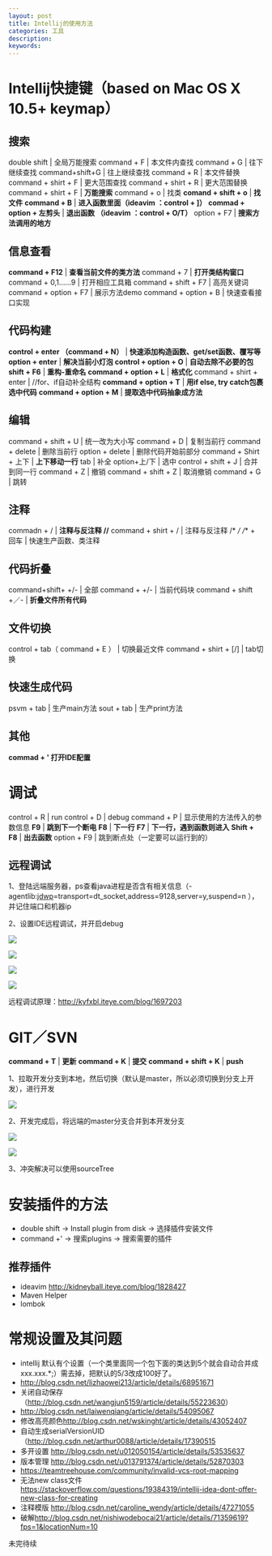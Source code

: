 ```yaml
---
layout: post
title: Intellij的使用方法
categories: 工具
description: 
keywords: 
---
```



# Intellij快捷键（based on Mac OS X 10.5+ keymap）

## 搜索

double shift  | 全局万能搜索
command + F  |  本文件内查找
command + G  | 往下继续查找
command+shift+G  | 往上继续查找
command + R  | 本文件替换
command + shirt + F  | 更大范围查找
command + shirt + R  | 更大范围替换
command + shirt + F  | **万能搜索**
command + o  | 找类
**comand + shift + o** | **找文件**
**command + B**  | **进入函数里面（ideavim ：control + ]）**
**commad + option + 左剪头** | **退出函数 （ideavim ：control + O/T）**
option + F7  | **搜索方法调用的地方**


## 信息查看

**command + F12**  | **查看当前文件的类方法**
command + 7  | **打开类结构窗口**
command + 0,1……9  | 打开相应工具箱
command + shift + F7  | 高亮关键词
command + option + F7  | 展示方法demo
command + option + B  | 快速查看接口实现


## 代码构建

**control + enter （command + N）** | **快速添加构造函数、get/set函数、覆写等**
**option + enter**  | **解决当前小灯泡**
**control + option + O**  | **自动去除不必要的包**
**shift + F6**  | **重构-重命名**
**command + option + L**  | **格式化**
command + shirt + enter  | //for、if自动补全结构
**command + option + T**  | **用if else, try catch包裹选中代码**
**command + option + M**  | **提取选中代码抽象成方法**


## 编辑

command + shift + U  | 统一改为大小写
command + D  | 复制当前行
command + delete  | 删除当前行
option + delete  | 删除代码开始前部分
command + Shirt + 上下  | **上下移动一行**
tab  | 补全
option+上/下  | 选中
control + shift + J  | 合并到同一行
command + Z  | 撤销
command + shift + Z  | 取消撤销
command + G  | 跳转

## 注释

commadn + /  | **注释与反注释 //**
command + shirt + /   | 注释与反注释 /* */
/** + 回车  | 快速生产函数、类注释

## 代码折叠

command+shift+ +/-  | 全部
command  + +/-   | 当前代码块
command + shift +／-  | **折叠文件所有代码**

## 文件切换

control + tab（ command + E ）  | 切换最近文件
command + shirt + [/]  | tab切换 


## 快速生成代码

psvm + tab | 生产main方法
sout + tab  | 生产print方法

## 其他
**commad + ' 打开IDE配置**

# 调试

control + R  | run
control + D  | debug
command + P  | 显示使用的方法传入的参数信息
**F9**  | **跳到下一个断电**
**F8**  | **下一行**
**F7**  | **下一行，遇到函数则进入**
**Shift + F8** | **出去函数**
option + F9  | 跳到断点处（一定要可以运行到的）

## 远程调试

1、登陆远端服务器，ps查看java进程是否含有相关信息（-agentlib:[jdwp](http://kyfxbl.iteye.com/blog/1697203)=transport=dt_socket,address=9128,server=y,suspend=n ），并记住端口和机器ip


2、设置IDE远程调试，并开启debug

![](/images/posts/2017-06-01-intellij.md/1.png)

![](/images/posts/2017-06-01-intellij.md/2.png)

![](/images/posts/2017-06-01-intellij.md/3.png)

![](/images/posts/2017-06-01-intellij.md/4.png)

远程调试原理：<http://kyfxbl.iteye.com/blog/1697203>





# GIT／SVN

**command + T** | **更新**
**command + K** | **提交**
**command + shift + K** | **push**

1、拉取开发分支到本地，然后切换（默认是master，所以必须切换到分支上开发），进行开发

![](/images/posts/2017-06-01-intellij.md/5.png)

2、开发完成后，将远端的master分支合并到本开发分支

![](/images/posts/2017-06-01-intellij.md/6.png)

![](/images/posts/2017-06-01-intellij.md/7.png)


3、冲突解决可以使用sourceTree

# 安装插件的方法
- double shift  -> Install plugin from disk -> 选择插件安装文件
- command +' -> 搜索plugins -> 搜索需要的插件

## 推荐插件
- ideavim <http://kidneyball.iteye.com/blog/1828427>
- Maven Helper
- lombok

# 常规设置及其问题

- intellij 默认有个设置（一个类里面同一个包下面的类达到5个就会自动合并成xxx.xxx.*;）需去掉，把默认的5/3改成100好了。
- <http://blog.csdn.net/lizhaowei213/article/details/68951671>
- 关闭自动保存（<http://blog.csdn.net/wangjun5159/article/details/55223630>）
- <http://blog.csdn.net/laiwenqiang/article/details/54095067>
- 修改高亮颜色<http://blog.csdn.net/wskinght/article/details/43052407>
- 自动生成serialVersionUID（<http://blog.csdn.net/arthur0088/article/details/17390515>
- 多开设置 <http://blog.csdn.net/u012050154/article/details/53535637>
- 版本管理 <http://blog.csdn.net/u013791374/article/details/52870303>
- <https://teamtreehouse.com/community/invalid-vcs-root-mapping>
- 无法new class文件 <https://stackoverflow.com/questions/19384319/intellij-idea-dont-offer-new-class-for-creating>
- 注释模版 <http://blog.csdn.net/caroline_wendy/article/details/47271055>
- 破解<http://blog.csdn.net/nishiwodebocai21/article/details/71359619?fps=1&locationNum=10>


 未完待续





